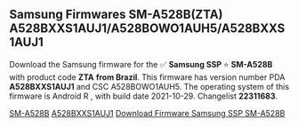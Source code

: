 <h2>Samsung Firmwares SM-A528B(ZTA) A528BXXS1AUJ1/A528BOWO1AUH5/A528BXXS1AUJ1</h2>
Download the Samsung firmware for the ✅ <strong>Samsung SSP </strong> ⭐ <strong>SM-A528B</strong> with product code <strong>ZTA</strong> <strong> from Brazil</strong>. This firmware has version number PDA <strong>A528BXXS1AUJ1</strong> and CSC A528BOWO1AUH5. The operating system of this firmware is Android R , with build date 2021-10-29. Changelist <strong>22311683</strong>.


[SM-A528B](https://samfirm.shop/samsung/model/SM-A528B)
[A528BXXS1AUJ1](https://samfirm.shop/samsung/pda/A528BXXS1AUJ1)
[Download Firmware Samsung SSP SM-A528B](https://samfirm.shop/samsung/firmware/469460)
